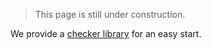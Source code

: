 > This page is still under construction.

We provide a [checker library](https://github.com/enowars/enochecker-go) for an easy start. 